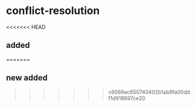 # conflict-resolution

<<<<<<< HEAD
## added
=======
## new added
>>>>>>> c6566ec650740402b1ab8fa00ddf1d918697ce20
